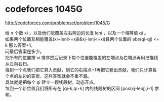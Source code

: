 # codeforces 1045G
http://codeforces.com/problemset/problem/1045/G

给 n 个数 xi ，以及他们能覆盖左右两边的长度 leni ，以及一个相等值 qi 。  
如果两个位置互相能覆盖(xi+leni>=xj&&xj-lenj<=xi)且两个位置的 abs(qi-qj) <= k 那么答案+1。  
问最后答案是多少。  
把所有的位置按 xi 排序然后记录下每个位置能覆盖的左端点及右端点再用扫描线从左向右扫。  
每到一个点我们把它算入贡献，到它的右端点+1再把它移出贡献，我们只计算每个点的左边的答案，这样答案就会不重不漏。  
具体就是把每个 qi 建立一颗线段树，动态开点。  
每到一个新位置我们将所有在 [qi-k,qi+k] 内的线段树的区间 [pos(xj-lenj),i-1] 求和。  